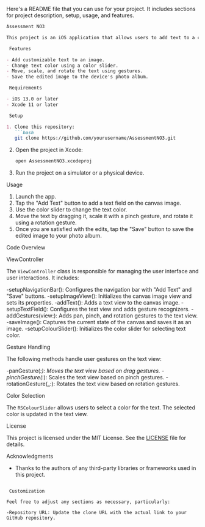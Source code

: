 Here's a README file that you can use for your project. It includes sections for project description, setup, usage, and features.

```markdown
Assessment NO3

This project is an iOS application that allows users to add text to a canvas image, adjust the text's color using a color slider, and save the edited image to the photo album. The application provides interactive features such as gesture recognition for moving, scaling, and rotating the text.

 Features

- Add customizable text to an image.
- Change text color using a color slider.
- Move, scale, and rotate the text using gestures.
- Save the edited image to the device's photo album.

 Requirements

- iOS 13.0 or later
- Xcode 11 or later

 Setup

1. Clone this repository:
   ```bash
   git clone https://github.com/yourusername/AssessmentNO3.git
   ```

2. Open the project in Xcode:
   ```bash
   open AssessmentNO3.xcodeproj
   ```

3. Run the project on a simulator or a physical device.

 Usage

1. Launch the app.
2. Tap the "Add Text" button to add a text field on the canvas image.
3. Use the color slider to change the text color.
4. Move the text by dragging it, scale it with a pinch gesture, and rotate it using a rotation gesture.
5. Once you are satisfied with the edits, tap the "Save" button to save the edited image to your photo album.

 Code Overview

 ViewController

The `ViewController` class is responsible for managing the user interface and user interactions. It includes:

-setupNavigationBar(): Configures the navigation bar with "Add Text" and "Save" buttons.
-setupImageView(): Initializes the canvas image view and sets its properties.
-addText(): Adds a text view to the canvas image.
-setupTextField(): Configures the text view and adds gesture recognizers.
-addGestures(view:): Adds pan, pinch, and rotation gestures to the text view.
-saveImage(): Captures the current state of the canvas and saves it as an image.
-setupColourSlider(): Initializes the color slider for selecting text color.

 Gesture Handling

The following methods handle user gestures on the text view:

-panGesture(_:): Moves the text view based on drag gestures.
-pinchGesture(_:): Scales the text view based on pinch gestures.
-rotationGesture(_:): Rotates the text view based on rotation gestures.

 Color Selection

The `RSColourSlider` allows users to select a color for the text. The selected color is updated in the text view.

 License

This project is licensed under the MIT License. See the [LICENSE](LICENSE) file for details.

 Acknowledgments

- Thanks to the authors of any third-party libraries or frameworks used in this project.
```

 Customization

Feel free to adjust any sections as necessary, particularly:

-Repository URL: Update the clone URL with the actual link to your GitHub repository.

